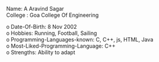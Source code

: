 Name: A Aravind Sagar  
College : Goa College Of Engineering  

o Date-Of-Birth: 8 Nov 2002  
o Hobbies: Running, Football, Sailing  
o Programming-Languages-known: C, C++, js, HTML, Java    
o Most-Liked-Programming-Language: C++  
o Strengths: Ability to adapt  